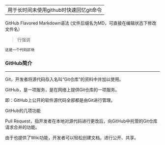 <table> 
<tr>
<td>用于长时间未使用github时快速回忆git命令</td>
</tr>
</table>
GitHub Flavored Markdown语法 (文件后缀名为MD，可直接在编辑状态下修改文件名）

>行强调
<pre><code>这是一个代码区块
</code></pre>

### GitHub简介

***

Git，开发者将源代码存入名叫“Git仓库”的资料中并加以使用。

GitHub，是一项服务，是在网络上提供Git仓库的一项服务。

即：GitHub上公开的软件源代码全部都是由Git进行管理。

GitHub的几项功能

Pull Request，指开发者在本地对源代码进行更改后，向GitHub中托管的Git仓库请求合并的功能。

由于也提供了Wiki功能，开发者可以轻松创建文档，进行公开、共享。



